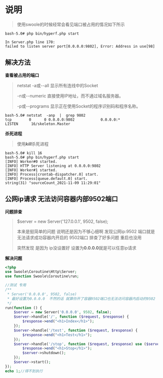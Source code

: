 # 	说明

> 使用swoole的时候经常会看见端口被占用的情况如下所示

```shell
bash-5.0# php bin/hyperf.php start

In Server.php line 170:
failed to listen server port[0.0.0.0:9802], Error: Address in use[98]
```

## 解决方法

**查看被占用的端口**

> netstat  -a或--all 显示所有连线中的Socket 
>
> -n或--numeric 直接使用IP地址，而不通过域名服务器。
>
> -p或--programs 显示正在使用Socket的程序识别码和程序名称。

```shell
bash-5.0# netstat  -anp  |  grep 9802
tcp        0      0 0.0.0.0:9802            0.0.0.0:*               LISTEN      16/skeleton.Master
```

**杀死进程**

> 使用***kill***杀死进程

```shell
bash-5.0# kill 16
bash-5.0# php bin/hyperf.php start
[INFO] Worker#0 started.
[INFO] HTTP Server listening at 0.0.0.0:9802
[INFO] Worker#1 started.
[INFO] Process[crontab-dispatcher.0] start.
[INFO] Process[queue.default.0] start.
string(31) "sourceCount_2021-11-09 11:29:01"
```

##  公网ip请求 无法访问容器内部9502端口

**问题排查**

>  $server = new Server('127.0.0.1', 9502, false);
>
> 本来是挺简单的问题  说明还是因为不够心细啊   发现公网ip:9502 端口就是无法请求成功容器内开启的  9502端口 排查了好多问题 重启也没用
>
> 突然发现 是因为   ip没设置好 设置为**0.0.0.0**就是可以任意ip请求

**解决问题**

```php
<?php
use Swoole\Coroutine\Http\Server;
use function Swoole\Coroutine\run;

//测试 专用
/**
 * Server('0.0.0.0', 9502, false)
 * 最好设置为0.0.0.0  不然的话 就算你开了容器9502端口也无法访问容器内启动的9502
 */
run(function () {
    $server = new Server('0.0.0.0', 9502, false);
    $server->handle('/', function ($request, $response) {
        $response->end("<h1>Index</h1>");
    });
    $server->handle('/test', function ($request, $response) {
        $response->end("<h1>Test</h1>");
    });
    $server->handle('/stop', function ($request, $response) use ($server) {
        $response->end("<h1>Stop</h1>");
        $server->shutdown();
    });
    $server->start();
});
echo 1;//得不到执行

```

